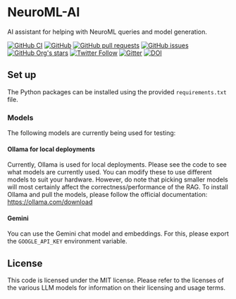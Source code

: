 # NeuroML-AI

AI assistant for helping with NeuroML queries and model generation.

[![GitHub CI](https://github.com/NeuroML/neuroml-ai/actions/workflows/ci.yml/badge.svg)](https://github.com/NeuroML/neuroml-ai/actions/workflows/ci.yml)
[![GitHub](https://img.shields.io/github/license/NeuroML/neuroml-ai)](https://github.com/NeuroML/neuroml-ai/blob/master/LICENSE)
[![GitHub pull requests](https://img.shields.io/github/issues-pr/NeuroML/neuroml-ai)](https://github.com/NeuroML/neuroml-ai/pulls)
[![GitHub issues](https://img.shields.io/github/issues/NeuroML/neuroml-ai)](https://github.com/NeuroML/neuroml-ai/issues)
[![GitHub Org's stars](https://img.shields.io/github/stars/NeuroML?style=social)](https://github.com/NeuroML)
[![Twitter Follow](https://img.shields.io/twitter/follow/NeuroML?style=social)](https://twitter.com/NeuroML)
[![Gitter](https://badges.gitter.im/NeuroML/community.svg)](https://gitter.im/NeuroML/community?utm_source=badge&utm_medium=badge&utm_campaign=pr-badge)
[![DOI](https://zenodo.org/badge/27832592.svg)](https://zenodo.org/doi/10.5281/zenodo.5744044)


## Set up

The Python packages can be installed using the provided `requirements.txt` file.

### Models

The following models are currently being used for testing:

#### Ollama for local deployments

Currently, Ollama is used for local deployments.
Please see the code to see what models are currently used.
You can modify these to use different models to suit your hardware.
However, do note that picking smaller models will most certainly affect the correctness/performance of the RAG.
To install Ollama and pull the models, please follow the official documentation: https://ollama.com/download

#### Gemini

You can use the Gemini chat model and embeddings.
For this, please export the `GOOGLE_API_KEY` environment variable.

## License

This code is licensed under the MIT license.
Please refer to the licenses of the various LLM models for information on their licensing and usage terms.
